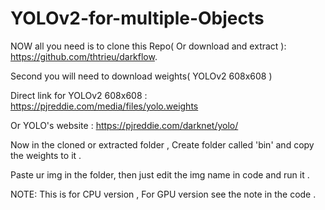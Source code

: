 # YOLOv2-for-multiple-Objects

NOW all you need  is to clone this Repo( Or download and extract ): https://github.com/thtrieu/darkflow.

Second you will need to download weights( YOLOv2 608x608 )

Direct link for YOLOv2 608x608 : https://pjreddie.com/media/files/yolo.weights

Or YOLO's website : https://pjreddie.com/darknet/yolo/ 

Now in the cloned or extracted folder , Create folder called 'bin' and copy the weights to it . 

Paste ur img in the folder, then just edit the img name in code and run it . 

NOTE: This is for CPU version , For GPU version see the note in the code . 
